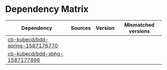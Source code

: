 # Dependency Matrix

Dependency | Sources | Version | Mismatched versions
---------- | ------- | ------- | -------------------
[cb-kubecd/bdd-spring-1587176770](https://github.com/cb-kubecd/bdd-spring-1587176770.git) |  | []() | 
[cb-kubecd/bdd-sbhg-1587177896](https://github.com/cb-kubecd/bdd-sbhg-1587177896.git) |  | []() | 
